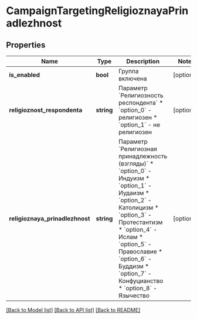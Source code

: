 # CampaignTargetingReligioznayaPrinadlezhnost

## Properties
Name | Type | Description | Notes
------------ | ------------- | ------------- | -------------
**is_enabled** | **bool** | Группа включена | [optional] 
**religioznost_respondenta** | **string** | Параметр &#x60;Религиозность респондента&#x60;  * &#x60;option_0&#x60; - религиозен * &#x60;option_1&#x60; - не религиозен | [optional] 
**religioznaya_prinadlezhnost** | **string** | Параметр &#x60;Религиозная принадлежность (взгляды)&#x60;  * &#x60;option_0&#x60; - Индуизм * &#x60;option_1&#x60; - Иудаизм * &#x60;option_2&#x60; - Католицизм * &#x60;option_3&#x60; - Протестантизм * &#x60;option_4&#x60; - Ислам * &#x60;option_5&#x60; - Православие * &#x60;option_6&#x60; - Буддизм * &#x60;option_7&#x60; - Конфуцианство * &#x60;option_8&#x60; - Язычество | [optional] 

[[Back to Model list]](../README.md#documentation-for-models) [[Back to API list]](../README.md#documentation-for-api-endpoints) [[Back to README]](../README.md)


